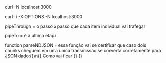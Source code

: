 curl -N localhost:3000

curl -i -X OPTIONS -N localhost:3000

pipeThrough = o passo a passo que cada item individual vai trafegar

pipeTo = é a ultima etapa


function parseNDJSON = essa função vai se certificar que caso dois chunks cheguem em uma unica transmissão se converta corretamente para JSON
dado:{}\n{}
Como vai ficar
    {}
    {}
